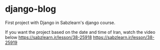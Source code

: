 # django-blog
First project with Django in Sabzlearn's django course.

If you want the project based on the date and time of Iran, watch the video below
https://sabzlearn.ir/lesson/38-25918
https://sabzlearn.ir/lesson/38-25919
